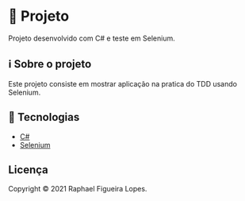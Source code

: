 # 🚀 Projeto

Projeto desenvolvido com C# e teste em Selenium.

## ℹ️ Sobre o projeto

Este projeto consiste em mostrar aplicação na pratica do TDD usando Selenium.

## 📝 Tecnologias

- [C#](https://learn.microsoft.com/pt-br/dotnet/csharp/)
- [Selenium](https://www.selenium.dev/)

## Licença
Copyright © 2021 Raphael Figueira Lopes.
